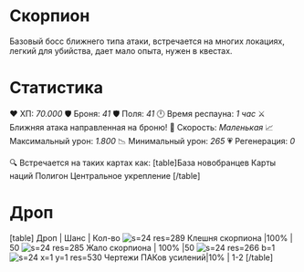# Скорпион
Базовый босс ближнего типа атаки, встречается на многих локациях, легкий для убийства, дает мало опыта, нужен в квестах.
# Cтатистика
❤ ХП: *70.000*
🛡 Броня: *41*
🛡 Поля: *41*
🕛 Время респауна: *1 час*
⚔ Ближняя атака направленная на броню!
🏃 Скорость: *Маленькая*
📈 Максимальный урон: *1.800*
📉 Минимальный урон: *265*
💗 Регенерация: *0*

🔍 Встречается на таких картах как:
[table]База новобранцев
Карты наций
Полигон
Центральное укрепление
[/table]
# Дроп
[table] Дроп | Шанс | Кол-во
![s=24 res=289]() Клешня скорпиона |100% | 50
![s=24 res=285]() Жало скорпиона | 100% |50
![s=24 res=266 b=1]()![s=24 x=1 y=1 res=530]() Чертежи ПАКов усилений|10% | 1-2
[/table]
